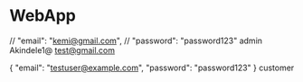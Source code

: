 # WebApp

// "email": "kemi@gmail.com",
// "password": "password123" admin
Akindele1@ test@gmail.com

{
"email": "testuser@example.com",
"password": "password123"
} customer
